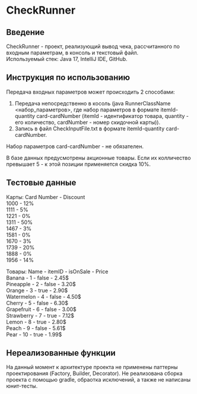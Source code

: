 # CheckRunner

## Введение
CheckRunner - проект, реализующий вывод чека, рассчитанного по входным параметрам, в консоль и текстовый файл.  
Используемый стек: Java 17, IntelliJ IDE, GitHub.
## Инструкция по использованию
Передача входных параметров может происходить 2 способами:
1. Передача непосредственно в косоль (java RunnerClassName <набор_параметров>, где набор параметров в формате itemId-quantity card-cardNumber (itemId - идентификатор товара, quantity - его количество, cardNumber - номер скидочной карты)).
2. Запись в файл CheckInputFile.txt в формате itemId-quantity card-cardNumber.

Набор параметров card-cardNumber - не обязателен.

В базе данных предусмотрены акционные товары. Если их колличество превышает 5 - к этой позиции применяется скидка 10%.

## Тестовые данные
Карты: 
Card Number - Discount  
1000 - 12%  
1111 - 5%  
1221 - 0%  
1311 - 50%  
1467 - 3%  
1581 - 0%  
1670 - 3%  
1739 - 20%  
1888 - 0%  
1956 - 14%  

Товары:
Name - itemID - isOnSale - Price  
Banana   -  1   -  false -   2.45$   
Pineapple - 2    - false  -  3.20$  
Orange    - 3    - true   -  2.90$   
Watermelon - 4   -  false  -  4.50$  
Cherry    - 5    - false   - 6.30$   
Grapefruit - 6   -  false  -  3.00$  
Strawberry - 7   -  true   -  7.12$  
Lemon      - 8   -  true   -  2.80$     
Peach      - 9   -  false  -  5.61$   
Pear      - 10   -  true   -  1.99$   

## Нереализованные функции
На данный момент к архитектуре проекта не применены паттерны проектирования (Factory, Builder, Decorator). Не реализована сборка проекта с помощью gradle, обраотка исключений, а также не написаны юнит-тесты.

